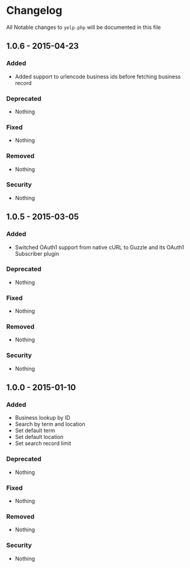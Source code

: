 # Changelog
All Notable changes to `yelp-php` will be documented in this file

## 1.0.6 - 2015-04-23

### Added
- Added support to urlencode business ids before fetching business record

### Deprecated
- Nothing

### Fixed
- Nothing

### Removed
- Nothing

### Security
- Nothing

## 1.0.5 - 2015-03-05

### Added
- Switched OAuth1 support from native cURL to Guzzle and its OAuth1 Subscriber plugin

### Deprecated
- Nothing

### Fixed
- Nothing

### Removed
- Nothing

### Security
- Nothing

## 1.0.0 - 2015-01-10

### Added
- Business lookup by ID
- Search by term and location
- Set default term
- Set default location
- Set search record limit

### Deprecated
- Nothing

### Fixed
- Nothing

### Removed
- Nothing

### Security
- Nothing
